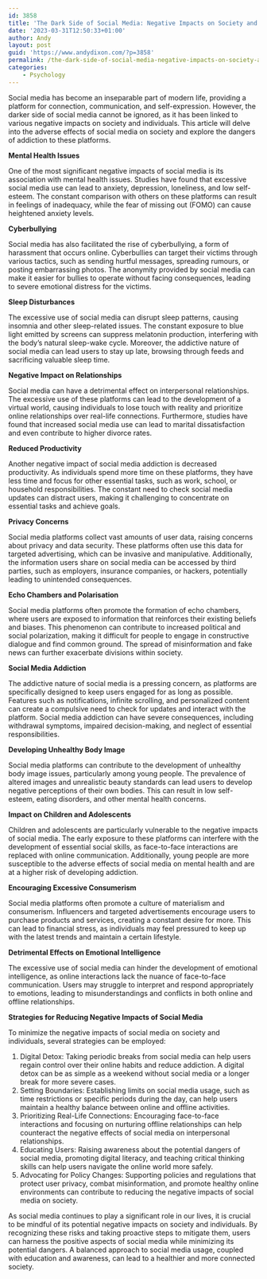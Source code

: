 ```yaml
---
id: 3858
title: 'The Dark Side of Social Media: Negative Impacts on Society and the Dangers of Addiction'
date: '2023-03-31T12:50:33+01:00'
author: Andy
layout: post
guid: 'https://www.andydixon.com/?p=3858'
permalink: /the-dark-side-of-social-media-negative-impacts-on-society-and-the-dangers-of-addiction/
categories:
    - Psychology
---
```


Social media has become an inseparable part of modern life, providing a platform for connection, communication, and self-expression. However, the darker side of social media cannot be ignored, as it has been linked to various negative impacts on society and individuals. This article will delve into the adverse effects of social media on society and explore the dangers of addiction to these platforms.

**Mental Health Issues**

One of the most significant negative impacts of social media is its association with mental health issues. Studies have found that excessive social media use can lead to anxiety, depression, loneliness, and low self-esteem. The constant comparison with others on these platforms can result in feelings of inadequacy, while the fear of missing out (FOMO) can cause heightened anxiety levels.

**Cyberbullying**

Social media has also facilitated the rise of cyberbullying, a form of harassment that occurs online. Cyberbullies can target their victims through various tactics, such as sending hurtful messages, spreading rumours, or posting embarrassing photos. The anonymity provided by social media can make it easier for bullies to operate without facing consequences, leading to severe emotional distress for the victims.

**Sleep Disturbances**

The excessive use of social media can disrupt sleep patterns, causing insomnia and other sleep-related issues. The constant exposure to blue light emitted by screens can suppress melatonin production, interfering with the body’s natural sleep-wake cycle. Moreover, the addictive nature of social media can lead users to stay up late, browsing through feeds and sacrificing valuable sleep time.

**Negative Impact on Relationships**

Social media can have a detrimental effect on interpersonal relationships. The excessive use of these platforms can lead to the development of a virtual world, causing individuals to lose touch with reality and prioritize online relationships over real-life connections. Furthermore, studies have found that increased social media use can lead to marital dissatisfaction and even contribute to higher divorce rates.

**Reduced Productivity**

Another negative impact of social media addiction is decreased productivity. As individuals spend more time on these platforms, they have less time and focus for other essential tasks, such as work, school, or household responsibilities. The constant need to check social media updates can distract users, making it challenging to concentrate on essential tasks and achieve goals.

**Privacy Concerns**

Social media platforms collect vast amounts of user data, raising concerns about privacy and data security. These platforms often use this data for targeted advertising, which can be invasive and manipulative. Additionally, the information users share on social media can be accessed by third parties, such as employers, insurance companies, or hackers, potentially leading to unintended consequences.

**Echo Chambers and Polarisation**

Social media platforms often promote the formation of echo chambers, where users are exposed to information that reinforces their existing beliefs and biases. This phenomenon can contribute to increased political and social polarization, making it difficult for people to engage in constructive dialogue and find common ground. The spread of misinformation and fake news can further exacerbate divisions within society.

**Social Media Addiction**

The addictive nature of social media is a pressing concern, as platforms are specifically designed to keep users engaged for as long as possible. Features such as notifications, infinite scrolling, and personalized content can create a compulsive need to check for updates and interact with the platform. Social media addiction can have severe consequences, including withdrawal symptoms, impaired decision-making, and neglect of essential responsibilities.

**Developing Unhealthy Body Image**

Social media platforms can contribute to the development of unhealthy body image issues, particularly among young people. The prevalence of altered images and unrealistic beauty standards can lead users to develop negative perceptions of their own bodies. This can result in low self-esteem, eating disorders, and other mental health concerns.

**Impact on Children and Adolescents**

Children and adolescents are particularly vulnerable to the negative impacts of social media. The early exposure to these platforms can interfere with the development of essential social skills, as face-to-face interactions are replaced with online communication. Additionally, young people are more susceptible to the adverse effects of social media on mental health and are at a higher risk of developing addiction.

**Encouraging Excessive Consumerism**

Social media platforms often promote a culture of materialism and consumerism. Influencers and targeted advertisements encourage users to purchase products and services, creating a constant desire for more. This can lead to financial stress, as individuals may feel pressured to keep up with the latest trends and maintain a certain lifestyle.

**Detrimental Effects on Emotional Intelligence**

The excessive use of social media can hinder the development of emotional intelligence, as online interactions lack the nuance of face-to-face communication. Users may struggle to interpret and respond appropriately to emotions, leading to misunderstandings and conflicts in both online and offline relationships.

**Strategies for Reducing Negative Impacts of Social Media**

To minimize the negative impacts of social media on society and individuals, several strategies can be employed:

1. Digital Detox: Taking periodic breaks from social media can help users regain control over their online habits and reduce addiction. A digital detox can be as simple as a weekend without social media or a longer break for more severe cases.
2. Setting Boundaries: Establishing limits on social media usage, such as time restrictions or specific periods during the day, can help users maintain a healthy balance between online and offline activities.
3. Prioritizing Real-Life Connections: Encouraging face-to-face interactions and focusing on nurturing offline relationships can help counteract the negative effects of social media on interpersonal relationships.
4. Educating Users: Raising awareness about the potential dangers of social media, promoting digital literacy, and teaching critical thinking skills can help users navigate the online world more safely.
5. Advocating for Policy Changes: Supporting policies and regulations that protect user privacy, combat misinformation, and promote healthy online environments can contribute to reducing the negative impacts of social media on society.

As social media continues to play a significant role in our lives, it is crucial to be mindful of its potential negative impacts on society and individuals. By recognizing these risks and taking proactive steps to mitigate them, users can harness the positive aspects of social media while minimizing its potential dangers. A balanced approach to social media usage, coupled with education and awareness, can lead to a healthier and more connected society.